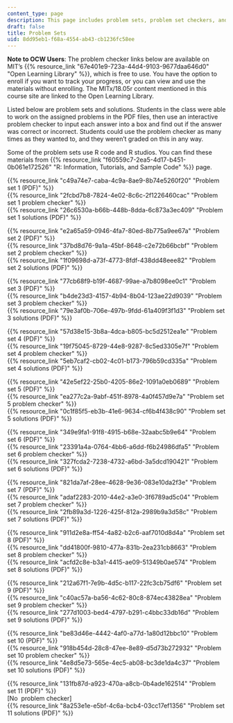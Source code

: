 ```yaml
---
content_type: page
description: This page includes problem sets, problem set checkers, and problem solutions.
draft: false
title: Problem Sets
uid: 8dd95eb1-f68a-4554-ab43-cb1236fc58ee
---
```

**Note to OCW Users**: The problem checker links below are available on MIT’s {{% resource_link "67e401e9-723a-44d4-9103-9677daa646d0" "Open Learning Library" %}}, which is free to use. You have the option to enroll if you want to track your progress, or you can view and use the materials without enrolling. The MITx/18.05r content mentioned in this course site are linked to the Open Learning Library.

Listed below are problem sets and solutions. Students in the class were able to work on the assigned problems in the PDF files, then use an interactive problem checker to input each answer into a box and find out if the answer was correct or incorrect. Students could use the problem checker as many times as they wanted to, and they weren’t graded on this in any way. 

Some of the problem sets use R code and R studios. You can find these materials from {{% resource_link "f60559c7-2ea5-4d17-b451-0b061e172526" "R: Information, Tutorials, and Sample Code" %}} page.

{{% resource_link "c49a74e7-caba-4c9a-8ae9-8b74e5260f20" "Problem set 1 (PDF)" %}}             
{{% resource_link "2fcbd7b8-7824-4e02-8c6c-2f1226460cac" "Problem set 1 problem checker" %}}             
{{% resource_link "26c6530a-b66b-448b-8dda-6c873a3ec409" "Problem set 1 solutions (PDF)" %}}

{{% resource_link "e2a65a59-0946-4fa7-80ed-8b775a9ee67a" "Problem set 2 (PDF)" %}}             
{{% resource_link "37bd8d76-9a1a-45bf-8648-c2e72b66bcbf" "Problem set 2 problem checker" %}}             
{{% resource_link "1f09698d-a73f-4773-8fdf-438dd48eee82" "Problem set 2 solutions (PDF)" %}}

{{% resource_link "77cb68f9-b19f-4687-99ae-a7b8098ee0c1" "Problem set 3 (PDF)" %}}             
{{% resource_link "b4de23d3-4157-4b94-8b04-123ae22d9039" "Problem set 3 problem checker" %}}             
{{% resource_link "79e3af0b-706e-497b-9fdd-61a409f3f1d3" "Problem set 3 solutions (PDF)" %}}

{{% resource_link "57d38e15-3b8a-4dca-b805-bc5d2512ea1e" "Problem set 4 (PDF)" %}}             
{{% resource_link "19f75045-8729-44e8-9287-8c5ed3305e7f" "Problem set 4 problem checker" %}}             
{{% resource_link "5eb7caf2-cb02-4c01-b173-796b59cd335a" "Problem set 4 solutions (PDF)" %}}

{{% resource_link "42e5ef22-25b0-4205-86e2-1091a0eb0689" "Problem set 5 (PDF)" %}}             
{{% resource_link "ea277c2a-9abf-451f-8978-4a0f457d9e7a" "Problem set 5 problem checker" %}}             
{{% resource_link "0c1f85f5-eb3b-41e6-9634-cf6b4f438c90" "Problem set 5 solutions (PDF)" %}}

{{% resource_link "349e9fa1-91f8-4915-b68e-32aabc5b9e64" "Problem set 6 (PDF)" %}}             
{{% resource_link "23391a4a-0764-4bb6-a6dd-f6b24986dfa5" "Problem set 6 problem checker" %}}             
{{% resource_link "327fcda2-7238-4732-a6bd-3a5dcd190421" "Problem set 6 solutions (PDF)" %}}

{{% resource_link "821da7af-28ee-4628-9e36-083e10da2f3e" "Problem set 7 (PDF)" %}}             
{{% resource_link "adaf2283-2010-44e2-a3e0-3f6789ad5c04" "Problem set 7 problem checker" %}}             
{{% resource_link "2fb89a3d-1226-425f-812a-2989b9a3d58c" "Problem set 7 solutions (PDF)" %}}

{{% resource_link "911d2e8a-ff54-4a82-b2c6-aaf7010d8d4a" "Problem set 8 (PDF)" %}}             
{{% resource_link "dd41800f-9810-477a-831b-2ea231cb8663" "Problem set 8 problem checker" %}}             
{{% resource_link "acfd2c8e-b3a1-4415-ae09-51349b0ae574" "Problem set 8 solutions (PDF)" %}}

{{% resource_link "212a67f1-7e9b-4d5c-b117-22fc3cb75df6" "Problem set 9 (PDF)" %}}             
{{% resource_link "c40ac57a-ba56-4c62-80c8-874ec43828ea" "Problem set 9 problem checker" %}}             
{{% resource_link "277d1003-bed4-4797-b291-c4bbc33db16d" "Problem set 9 solutions (PDF)" %}}

{{% resource_link "be83d46e-4442-4af0-a77d-1a80d12bbc10" "Problem set 10 (PDF)" %}}             
{{% resource_link "918b454d-28c8-47ee-8e89-d5d73b272932" "Problem set 10 problem checker" %}}             
{{% resource_link "4e8d5e73-565e-4ec5-ab08-bc3de1da4c37" "Problem set 10 solutions (PDF)" %}}

{{% resource_link "131fb87d-a923-470a-a8cb-0b4ade162514" "Problem set 11 (PDF)" %}}             
\[No  problem checker\]            
{{% resource_link "8a253e1e-e5bf-4c6a-bcb4-03cc17ef1356" "Problem set 11 solutions (PDF)" %}}